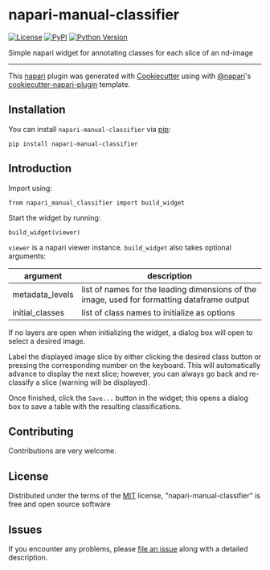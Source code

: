 # napari-manual-classifier

[![License](https://img.shields.io/pypi/l/napari-manual-classifier.svg?color=green)](https://github.com/napari/napari-manual-classifier/raw/master/LICENSE)
[![PyPI](https://img.shields.io/pypi/v/napari-manual-classifier.svg?color=green)](https://pypi.org/project/napari-manual-classifier)
[![Python Version](https://img.shields.io/pypi/pyversions/napari-manual-classifier.svg?color=green)](https://python.org)

Simple napari widget for annotating classes for each slice of an nd-image

----------------------------------

This [napari] plugin was generated with [Cookiecutter] using with [@napari]'s [cookiecutter-napari-plugin] template.

<!--
Don't miss the full getting started guide to set up your new package:
https://github.com/napari/cookiecutter-napari-plugin#getting-started

and review the napari docs for plugin developers:
https://napari.org/docs/plugins/index.html
-->

## Installation

You can install `napari-manual-classifier` via [pip]:

    pip install napari-manual-classifier

## Introduction

Import using:

	from napari_manual_classifier import build_widget

Start the widget by running:

	build_widget(viewer)

`viewer` is a napari viewer instance. `build_widget` also takes optional arguments:

|argument|description|
|--------|-----------|
|metadata_levels|list of names for the leading dimensions of the image, used for formatting dataframe output|
|initial_classes|list of class names to initialize as options|
	

If no layers are open when initializing the widget, a dialog box will open to select a desired image.

Label the displayed image slice by either clicking the desired class button or pressing the corresponding number on the keyboard. This will automatically advance to display the next slice; however, you can always go back and re-classify a slice (warning will be displayed).

Once finished, click the `Save...` button in the widget; this opens a dialog box to save a table with the resulting classifications.

## Contributing

Contributions are very welcome.

## License

Distributed under the terms of the [MIT] license,
"napari-manual-classifier" is free and open source software

## Issues

If you encounter any problems, please [file an issue] along with a detailed description.

[napari]: https://github.com/napari/napari
[Cookiecutter]: https://github.com/audreyr/cookiecutter
[@napari]: https://github.com/napari
[MIT]: http://opensource.org/licenses/MIT
[BSD-3]: http://opensource.org/licenses/BSD-3-Clause
[GNU GPL v3.0]: http://www.gnu.org/licenses/gpl-3.0.txt
[GNU LGPL v3.0]: http://www.gnu.org/licenses/lgpl-3.0.txt
[Apache Software License 2.0]: http://www.apache.org/licenses/LICENSE-2.0
[Mozilla Public License 2.0]: https://www.mozilla.org/media/MPL/2.0/index.txt
[cookiecutter-napari-plugin]: https://github.com/napari/cookiecutter-napari-plugin
[file an issue]: https://github.com/lukebfunk/napari-manual-classifier/issues
[napari]: https://github.com/napari/napari
[tox]: https://tox.readthedocs.io/en/latest/
[pip]: https://pypi.org/project/pip/
[PyPI]: https://pypi.org/